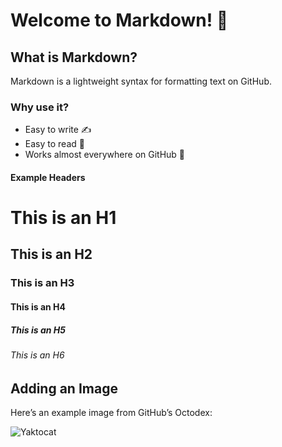 # Welcome to Markdown! 👋

## What is Markdown?
Markdown is a lightweight syntax for formatting text on GitHub.

### Why use it?
- Easy to write ✍️
- Easy to read 👀
- Works almost everywhere on GitHub 🚀

#### Example Headers
# This is an H1
## This is an H2
### This is an H3
#### This is an H4
##### This is an H5
###### This is an H6

## Adding an Image

Here’s an example image from GitHub’s Octodex:

![Yaktocat](https://octodex.github.com/images/yaktocat.png)


